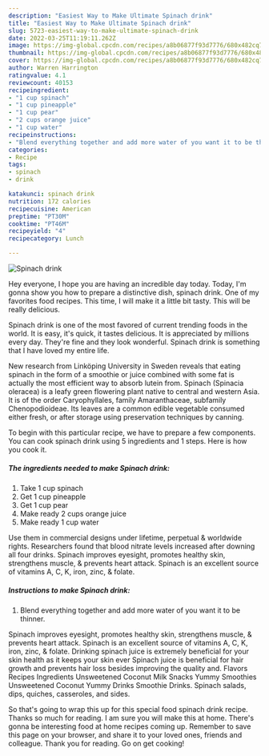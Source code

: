 ```yaml
---
description: "Easiest Way to Make Ultimate Spinach drink"
title: "Easiest Way to Make Ultimate Spinach drink"
slug: 5723-easiest-way-to-make-ultimate-spinach-drink
date: 2022-03-25T11:19:11.262Z
image: https://img-global.cpcdn.com/recipes/a8b06877f93d7776/680x482cq70/spinach-drink-recipe-main-photo.jpg
thumbnail: https://img-global.cpcdn.com/recipes/a8b06877f93d7776/680x482cq70/spinach-drink-recipe-main-photo.jpg
cover: https://img-global.cpcdn.com/recipes/a8b06877f93d7776/680x482cq70/spinach-drink-recipe-main-photo.jpg
author: Warren Harrington
ratingvalue: 4.1
reviewcount: 40153
recipeingredient:
- "1 cup spinach"
- "1 cup pineapple"
- "1 cup pear"
- "2 cups orange juice"
- "1 cup water"
recipeinstructions:
- "Blend everything together and add more water of you want it to be thinner."
categories:
- Recipe
tags:
- spinach
- drink

katakunci: spinach drink 
nutrition: 172 calories
recipecuisine: American
preptime: "PT30M"
cooktime: "PT46M"
recipeyield: "4"
recipecategory: Lunch

---
```



![Spinach drink](https://img-global.cpcdn.com/recipes/a8b06877f93d7776/680x482cq70/spinach-drink-recipe-main-photo.jpg)

Hey everyone, I hope you are having an incredible day today. Today, I'm gonna show you how to prepare a distinctive dish, spinach drink. One of my favorites food recipes. This time, I will make it a little bit tasty. This will be really delicious.

Spinach drink is one of the most favored of current trending foods in the world. It is easy, it's quick, it tastes delicious. It is appreciated by millions every day. They're fine and they look wonderful. Spinach drink is something that I have loved my entire life.

New research from Linköping University in Sweden reveals that eating spinach in the form of a smoothie or juice combined with some fat is actually the most efficient way to absorb lutein from. Spinach (Spinacia oleracea) is a leafy green flowering plant native to central and western Asia. It is of the order Caryophyllales, family Amaranthaceae, subfamily Chenopodioideae. Its leaves are a common edible vegetable consumed either fresh, or after storage using preservation techniques by canning.


To begin with this particular recipe, we have to prepare a few components. You can cook spinach drink using 5 ingredients and 1 steps. Here is how you cook it.

<!--inarticleads1-->

##### The ingredients needed to make Spinach drink:

1. Take 1 cup spinach
1. Get 1 cup pineapple
1. Get 1 cup pear
1. Make ready 2 cups orange juice
1. Make ready 1 cup water


Use them in commercial designs under lifetime, perpetual &amp; worldwide rights. Researchers found that blood nitrate levels increased after downing all four drinks. Spinach improves eyesight, promotes healthy skin, strengthens muscle, &amp; prevents heart attack. Spinach is an excellent source of vitamins A, C, K, iron, zinc, &amp; folate. 

<!--inarticleads2-->

##### Instructions to make Spinach drink:

1. Blend everything together and add more water of you want it to be thinner.


Spinach improves eyesight, promotes healthy skin, strengthens muscle, &amp; prevents heart attack. Spinach is an excellent source of vitamins A, C, K, iron, zinc, &amp; folate. Drinking spinach juice is extremely beneficial for your skin health as it keeps your skin ever Spinach juice is beneficial for hair growth and prevents hair loss besides improving the quality and. Flavors Recipes Ingredients Unsweetened Coconut Milk Snacks Yummy Smoothies Unsweetened Coconut Yummy Drinks Smoothie Drinks. Spinach salads, dips, quiches, casseroles, and sides. 

So that's going to wrap this up for this special food spinach drink recipe. Thanks so much for reading. I am sure you will make this at home. There's gonna be interesting food at home recipes coming up. Remember to save this page on your browser, and share it to your loved ones, friends and colleague. Thank you for reading. Go on get cooking!
